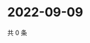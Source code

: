 # 2022-09-09

共 0 条

<!-- BEGIN WEIBO -->
<!-- 最后更新时间 Fri Sep 09 2022 03:15:07 GMT+0800 (China Standard Time) -->

<!-- END WEIBO -->

